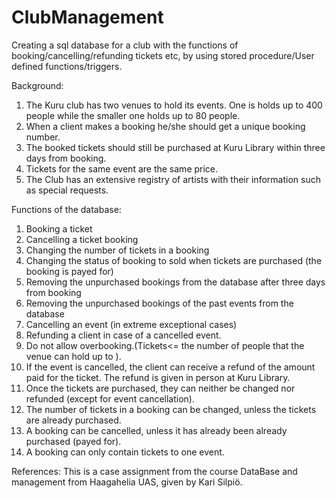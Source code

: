 # ClubManagement
Creating a sql database for a club with the functions of booking/cancelling/refunding tickets etc, by using stored procedure/User defined functions/triggers.

Background:
1. The Kuru club has two venues to hold its events. One is holds up to 400 people while the smaller one holds up to 80 people. 
2. When a client makes a booking he/she should get a unique booking number. 
3. The booked tickets should still be purchased at Kuru Library within three days from booking.
5. Tickets for the same event are the same price.
6. The Club has an extensive registry of artists with their information such as special requests.


Functions of the database:

1. Booking a ticket
2. Cancelling a ticket booking
3. Changing the number of tickets in a booking
4. Changing the status of booking to sold when tickets are purchased (the booking is payed for)
5. Removing the unpurchased bookings from the database after three days from booking
6. Removing the unpurchased bookings of the past events from the database
7. Cancelling an event (in extreme exceptional cases)
8. Refunding a client in case of a cancelled event.
9. Do not allow overbooking.(Tickets<= the number of people that the venue can hold up to ).
10. If the event is cancelled, the client can receive a refund of the amount paid for the ticket. The refund is given in person at Kuru Library.
11. Once the tickets are purchased, they can neither be changed nor refunded (except for event cancellation).
12. The number of tickets in a booking can be changed, unless the tickets are already purchased.
13. A booking can be cancelled, unless it has already been already purchased (payed for).
14. A booking can only contain tickets to one event.

References:
This is a case assignment from the course DataBase and management from Haagahelia UAS, given by Kari Silpiö.
